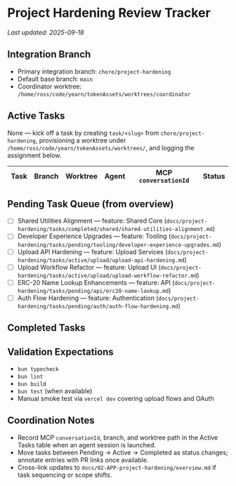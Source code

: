 # Project Hardening Review Tracker

_Last updated: 2025-09-18_

## Integration Branch

- Primary integration branch: `chore/project-hardening`
- Default base branch: `main`
- Coordinator worktree: `/home/ross/code/yearn/tokenAssets/worktrees/coordinator`

## Active Tasks

None — kick off a task by creating `task/<slug>` from `chore/project-hardening`, provisioning a worktree under `/home/ross/code/yearn/tokenAssets/worktrees/`, and logging the assignment below.

| Task | Branch | Worktree | Agent | MCP `conversationId` | Status |
| --- | --- | --- | --- | --- | --- |

## Pending Task Queue (from overview)

- [ ] Shared Utilities Alignment — feature: Shared Core (`docs/project-hardening/tasks/completed/shared/shared-utilities-alignment.md`)
- [ ] Developer Experience Upgrades — feature: Tooling (`docs/project-hardening/tasks/pending/tooling/developer-experience-upgrades.md`)
- [ ] Upload API Hardening — feature: Upload Services (`docs/project-hardening/tasks/active/upload/upload-api-hardening.md`)
- [ ] Upload Workflow Refactor — feature: Upload UI (`docs/project-hardening/tasks/active/upload/upload-workflow-refactor.md`)
- [ ] ERC-20 Name Lookup Enhancements — feature: API (`docs/project-hardening/tasks/pending/api/erc20-name-lookup.md`)
- [ ] Auth Flow Hardening — feature: Authentication (`docs/project-hardening/tasks/pending/auth/auth-flow-hardening.md`)

## Completed Tasks

## Validation Expectations

- `bun typecheck`
- `bun lint`
- `bun build`
- `bun test` (when available)
- Manual smoke test via `vercel dev` covering upload flows and OAuth

## Coordination Notes

- Record MCP `conversationId`, branch, and worktree path in the Active Tasks table when an agent session is launched.
- Move tasks between Pending → Active → Completed as status changes; annotate entries with PR links once available.
- Cross-link updates to `docs/02-APP-project-hardening/overview.md` if task sequencing or scope shifts.
